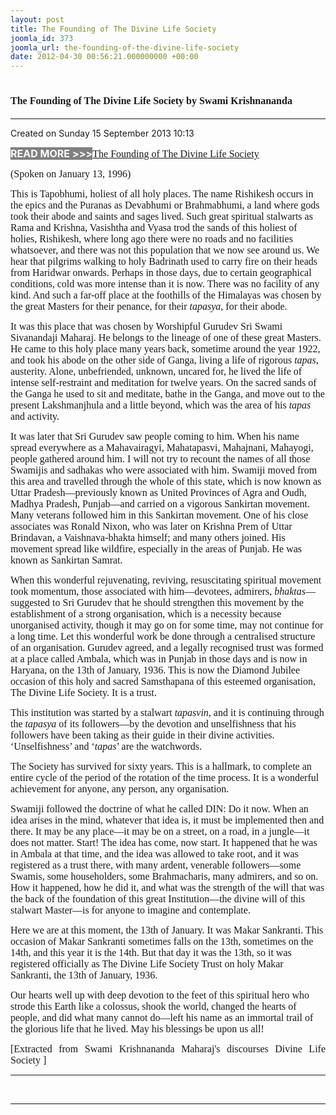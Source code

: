 ```yaml
---
layout: post
title: The Founding of The Divine Life Society
joomla_id: 373
joomla_url: the-founding-of-the-divine-life-society
date: 2012-04-30 00:56:21.000000000 +00:00
---
```

<h1 itemprop="name"><span style="font-size: 12pt; font-family: book antiqua,palatino;">The Founding of The Divine Life Society by Swami Krishnananda</span></h1>
<hr />
<p>Created on Sunday 15 September 2013 10:13</p>
<div id="discText">
<div id="discText">
<div id="discText">
<div id="discText">
<div id="discText">
<div id="discText">
<div id="discText">
<div id="discText">
<div id="discText">
<div id="discText">
<div id="discText">
<div id="discText">
<div id="discText">
<p><span style="font-size: 12pt;"><span style="background-color: #ffffff; color: #333333;"><span style="background-color: #808080; color: #ffffff;"><strong>READ MORE &gt;&gt;&gt;</strong></span></span></span><a href="http://www.swami-krishnananda.org/disc/disc_102.html"><span style="font-size: 12pt; font-family: book antiqua,palatino;"></span></a><a href="http://www.swami-krishnananda.org/disc/disc_93.html"><span style="font-size: 12pt; font-family: book antiqua,palatino;"></span></a><a href="http://www.swami-krishnananda.org/disc/disc_185.html"><span style="font-size: 12pt; font-family: book antiqua,palatino;">The Founding of The Divine Life Society</span></a></p>
<div id="discText">
<div id="discText">
<div id="discText">
<div id="discText">
<div id="discText">
<div id="discText">
<div id="discText">
<div id="discText">
<div id="discText">
<div id="discText">
<div id="discText">
<div id="discText">
<div id="discText">
<div id="discText">
<div id="discText2">
<div id="discText">
<div id="discText">
<div id="discText">
<div id="discText">
<div id="discText">
<div id="discText">
<div id="discText">
<div id="discText">
<div id="discText"><span itemprop="author" itemscope="" itemtype="http://schema.org/Person"><span itemprop="name"></span></span>
<div id="discText">
<div id="discText"><span itemprop="articleBody"><span itemprop="author" itemscope="" itemtype="http://schema.org/Person"><span itemprop="name"></span></span></span>
<div id="discText"><span itemprop="articleBody"><span itemprop="author" itemscope="" itemtype="http://schema.org/Person"><span itemprop="name"></span></span></span><span itemprop="author" itemscope="" itemtype="http://schema.org/Person"><span itemprop="name"></span></span>
<div id="discText">
<div id="discText">
<div id="discText">
<div id="discText">
<div id="discText">
<div id="discText">
<div id="discText">
<div id="discText">
<div id="discText">
<div id="discText"><span style="font-size: 12pt; font-family: book antiqua,palatino;">(Spoken on January 13, 1996) </span>
<div id="discText"><span itemprop="articleBody">
<p><span style="font-size: 12pt; font-family: book antiqua,palatino;">This is Tapobhumi, holiest of all holy places. The name Rishikesh occurs in the epics and the Puranas as Devabhumi or Brahmabhumi, a land where gods took their abode and saints and sages lived. Such great spiritual stalwarts as Rama and Krishna, Vasishtha and Vyasa trod the sands of this holiest of holies, Rishikesh, where long ago there were no roads and no facilities whatsoever, and there was not this population that we now see around us. We hear that pilgrims walking to holy Badrinath used to carry fire on their heads from Haridwar onwards. Perhaps in those days, due to certain geographical conditions, cold was more intense than it is now. There was no facility of any kind. And such a far-off place at the foothills of the Himalayas was chosen by the <span id="adtext_5" class="adtext">great Masters</span> for their penance, for their <em>tapasya</em>, for their abode.</span></p>
<p><span style="font-size: 12pt; font-family: book antiqua,palatino;">It was this place that was chosen by Worshipful Gurudev Sri Swami Sivanandaji Maharaj. He belongs to the lineage of one of these great Masters. He came to this <span id="adtext_6" class="adtext">holy place</span> many years back, sometime around the year 1922, and took his abode on the other side of Ganga, living a life of rigorous <em>tapas</em>, austerity. Alone, unbefriended, unknown, uncared for, he lived the life of intense self-restraint and meditation for twelve years. On the sacred sands of the Ganga he used to sit and meditate, bathe in the Ganga, and move out to the present Lakshmanjhula and a little beyond, which was the area of his <em>tapas</em> and activity.</span></p>
<p><span style="font-size: 12pt; font-family: book antiqua,palatino;">It was later that Sri Gurudev saw people coming to him. When his name spread everywhere as a Mahavairagyi, Mahatapasvi, Mahajnani, Mahayogi, people gathered around him. I will not try to recount the names of all those Swamijis and sadhakas who were associated with him. Swamiji moved from this area and travelled through the whole of this state, which is now known as <span id="adtext_4" class="adtext">Uttar Pradesh</span>—previously known as United Provinces of Agra and Oudh, <span id="adtext_3" class="adtext">Madhya Pradesh</span>, Punjab—and carried on a vigorous Sankirtan movement. Many veterans followed him in this Sankirtan movement. One of his close associates was Ronald Nixon, who was later on Krishna Prem of Uttar Brindavan, a Vaishnava-bhakta himself; and many others joined. His movement spread like wildfire, especially in the areas of Punjab. He was known as Sankirtan Samrat.</span></p>
<p><span style="font-size: 12pt; font-family: book antiqua,palatino;">When this wonderful rejuvenating, reviving, resuscitating spiritual movement took momentum, those associated with him—devotees, admirers, <em>bhaktas</em>—suggested to Sri Gurudev that he should strengthen this movement by the establishment of a strong organisation, which is a necessity because unorganised activity, though it may go on for some time, may not continue for a long time. Let this wonderful work be done through a centralised structure of an organisation. Gurudev agreed, and a legally recognised trust was formed at a place called Ambala, which was in Punjab in those days and is now in Haryana, on the 13th of January, 1936. This is now the Diamond Jubilee occasion of this holy and sacred Samsthapana of this esteemed organisation, The Divine <span id="adtext_2" class="adtext">Life Society</span>. It is a trust.</span></p>
<p><span style="font-size: 12pt; font-family: book antiqua,palatino;">This institution was started by a stalwart <em>tapasvin</em>, and it is continuing through the <em>tapasya</em> of its followers—by the devotion and unselfishness that his followers have been taking as their guide in their divine activities. ‘Unselfishness’ and ‘<em>tapas</em>’ are the watchwords.</span></p>
<p><span style="font-size: 12pt; font-family: book antiqua,palatino;">The Society has survived for sixty years. This is a hallmark, to complete an entire cycle of the period of the rotation of the time process. It is a wonderful achievement for anyone, any person, any organisation.</span></p>
<p><span style="font-size: 12pt; font-family: book antiqua,palatino;">Swamiji followed the doctrine of what he called DIN: Do it now. When an idea arises in the mind, whatever that idea is, it must be implemented then and there. It may be any place—it may be on a street, on a road, in a jungle—it does not matter. Start! The idea has come, now start. It happened that he was in Ambala at that time, and the idea was allowed to take root, and it was registered as a trust there, with many ardent, venerable followers—some Swamis, some householders, some Brahmacharis, many admirers, and so on. How it happened, how he did it, and what was the strength of the will that was the back of the foundation of this great Institution—the divine will of this stalwart Master—is for anyone to imagine and contemplate.</span></p>
<p><span style="font-size: 12pt; font-family: book antiqua,palatino;">Here we are at this moment, the 13th of January. It was Makar Sankranti. This occasion of Makar Sankranti sometimes falls on the 13th, sometimes on the 14th, and this year it is the 14th. But that day it was the 13th, so it was registered officially as The Divine Life Society Trust on holy Makar Sankranti, the 13th of January, 1936.</span></p>
<p><span style="font-size: 12pt; font-family: book antiqua,palatino;">Our hearts well up with deep devotion to the feet of this spiritual hero who strode this Earth like a colossus, shook the world, changed the hearts of people, and did what many cannot do—left his name as an immortal trail of the glorious life that he lived. May his blessings be upon us all!</span></p>
</span></div>
</div>
<span itemprop="articleBody"></span></div>
<span itemprop="articleBody"></span></div>
<span itemprop="articleBody"></span></div>
<span itemprop="articleBody"></span></div>
<span itemprop="articleBody"></span></div>
<span itemprop="articleBody"></span></div>
<span itemprop="articleBody"></span></div>
<span itemprop="articleBody"></span><span itemprop="articleBody"></span><span itemprop="articleBody"></span></div>
<span itemprop="articleBody"></span></div>
</div>
</div>
<span itemprop="articleBody"></span></div>
<span itemprop="articleBody"></span></div>
</div>
</div>
</div>
</div>
</div>
</div>
</div>
</div>
</div>
</div>
</div>
</div>
</div>
</div>
</div>
</div>
</div>
</div>
</div>
</div>
</div>
</div>
</div>
</div>
</div>
</div>
</div>
</div>
</div>
</div>
</div>
</div>
</div>
</div>
</div>
</div>
<p style="text-align: justify; line-height: normal;"><span style="font-size: 12pt; font-family: verdana,geneva;">[Extracted from Swami Krishnananda Maharaj's discourses Divine Life Society ]</span></p>
<hr />
<p>&nbsp;</p>
<hr />
<p>&nbsp;</p>
<div style="position: absolute; left: -40px; top: -25px; width: 1px; height: 1px; overflow: hidden;" data-mce-bogus="1" class="mcePaste" id="_mcePaste">
<h1>The Gospel of the Bhagavadgita</h1>
</div>
